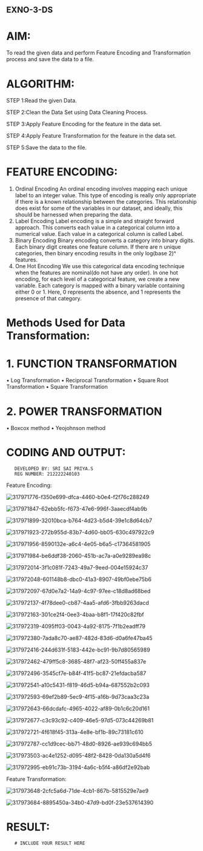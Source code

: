 ## EXNO-3-DS

# AIM:
To read the given data and perform Feature Encoding and Transformation process and save the data to a file.

# ALGORITHM:

STEP 1:Read the given Data.

STEP 2:Clean the Data Set using Data Cleaning Process.

STEP 3:Apply Feature Encoding for the feature in the data set.

STEP 4:Apply Feature Transformation for the feature in the data set.

STEP 5:Save the data to the file.

# FEATURE ENCODING:
1. Ordinal Encoding
An ordinal encoding involves mapping each unique label to an integer value. This type of encoding is really only appropriate if there is a known relationship between the categories. This relationship does exist for some of the variables in our dataset, and ideally, this should be harnessed when preparing the data.
2. Label Encoding
Label encoding is a simple and straight forward approach. This converts each value in a categorical column into a numerical value. Each value in a categorical column is called Label.
3. Binary Encoding
Binary encoding converts a category into binary digits. Each binary digit creates one feature column. If there are n unique categories, then binary encoding results in the only log(base 2)ⁿ features.
4. One Hot Encoding
We use this categorical data encoding technique when the features are nominal(do not have any order). In one hot encoding, for each level of a categorical feature, we create a new variable. Each category is mapped with a binary variable containing either 0 or 1. Here, 0 represents the absence, and 1 represents the presence of that category.

# Methods Used for Data Transformation:
  # 1. FUNCTION TRANSFORMATION
• Log Transformation
• Reciprocal Transformation
• Square Root Transformation
• Square Transformation
  # 2. POWER TRANSFORMATION
• Boxcox method
• Yeojohnson method

# CODING AND OUTPUT:
       DEVELOPED BY: SRI SAI PRIYA.S
       REG NUMBER: 212222240103

Feature Encoding:

![317971776-f350e699-dfca-4460-b0e4-f2f76c288249](https://github.com/SriSaiPriyaSenthilvel/EXNO-3-DS/assets/119475702/2e4d7564-0d70-4eb6-857a-ce45cd16e8f2)

![317971847-62ebb5fc-f673-47e6-996f-3aaecdf4ab9b](https://github.com/SriSaiPriyaSenthilvel/EXNO-3-DS/assets/119475702/7554e28e-d98b-4ea3-8104-ee18a8fb60cb)

![317971899-32010bca-b764-4d23-b5d4-39e1c8d64cb7](https://github.com/SriSaiPriyaSenthilvel/EXNO-3-DS/assets/119475702/a548bbd1-87d9-494c-9b8e-d9cf99a7f7c2)

![317971923-272b955d-83b7-4d60-bb05-630c497922c9](https://github.com/SriSaiPriyaSenthilvel/EXNO-3-DS/assets/119475702/e15ff6b7-8a94-4e5f-a2f1-4830ae2d7888)

![317971956-8590132e-a6c4-4e05-b6a5-c17364581905](https://github.com/SriSaiPriyaSenthilvel/EXNO-3-DS/assets/119475702/65f52781-4f94-499b-85f5-886c3aa643d5)

![317971984-be6ddf38-2060-451b-ac7a-a0e9289ea98c](https://github.com/SriSaiPriyaSenthilvel/EXNO-3-DS/assets/119475702/5f7217ec-905d-4fdf-ab82-12d38d2b1eaa)

![317972014-3f1c081f-7243-49a7-9eed-004e15924c37](https://github.com/SriSaiPriyaSenthilvel/EXNO-3-DS/assets/119475702/97efa747-9039-4e63-9ca7-11f39d821d89)

![317972048-601148b8-dbc0-41a3-8907-49bf0ebe75b6](https://github.com/SriSaiPriyaSenthilvel/EXNO-3-DS/assets/119475702/43b4b4e3-f12c-4083-b1d7-9e8ba2a748c3)

![317972097-67d0e7a2-14a9-4c97-97ee-c18d8ad68bed](https://github.com/SriSaiPriyaSenthilvel/EXNO-3-DS/assets/119475702/9e70224c-b1ad-4ee1-add1-54fc95405889)

![317972137-4f78dee0-cb87-4aa5-afd6-3fbb9263dacd](https://github.com/SriSaiPriyaSenthilvel/EXNO-3-DS/assets/119475702/07081789-022e-482b-9487-881e47f5c13a)

![317972163-301ce2f4-0ee3-4baa-b8f1-17f420c82fbf](https://github.com/SriSaiPriyaSenthilvel/EXNO-3-DS/assets/119475702/6049db0b-d7bd-4503-8f6c-304ce2511ae1)

![317972319-4095ff03-0043-4a92-8175-7f1b2eadff79](https://github.com/SriSaiPriyaSenthilvel/EXNO-3-DS/assets/119475702/a914ef01-be7e-4ef1-8a48-96b1b0aa1987)

![317972380-7ada8c70-ae87-482d-83d6-d0a6fe47ba45](https://github.com/SriSaiPriyaSenthilvel/EXNO-3-DS/assets/119475702/8c19eaaa-f447-4a44-a4d2-487e4e7bc5ee)

![317972416-244d631f-5183-442e-bc91-9b7d80565989](https://github.com/SriSaiPriyaSenthilvel/EXNO-3-DS/assets/119475702/0b3b3ba2-1f87-410a-a80e-fc9e28b032bf)

![317972462-479ff5c8-3685-48f7-af23-50ff455a837e](https://github.com/SriSaiPriyaSenthilvel/EXNO-3-DS/assets/119475702/99950cfd-463e-496d-aea5-aadebed7bbe6)

![317972496-3545cf7e-b84f-41f5-bc87-21efdacba587](https://github.com/SriSaiPriyaSenthilvel/EXNO-3-DS/assets/119475702/878558d5-b027-4964-b105-cb5e2f46d488)

![317972541-a10c5431-f819-46d5-b94a-687552b2c093](https://github.com/SriSaiPriyaSenthilvel/EXNO-3-DS/assets/119475702/f1b87b63-91aa-493a-9add-bbd637ad0192)

![317972593-69ef2b89-5ec9-4f15-a16b-9d73caa3c23a](https://github.com/SriSaiPriyaSenthilvel/EXNO-3-DS/assets/119475702/694b852e-efbc-4660-9b16-10296d4a681a)

![317972643-66dcdafc-4965-4022-af89-0b1c6c20d161](https://github.com/SriSaiPriyaSenthilvel/EXNO-3-DS/assets/119475702/ddb80f72-966d-479f-a4d1-36e660f6339c)

![317972677-c3c93c92-c409-46e5-97d5-073c44269b81](https://github.com/SriSaiPriyaSenthilvel/EXNO-3-DS/assets/119475702/ff9beb95-8f62-478d-920a-ada9367a1b93)

![317972721-4f618f45-313a-4e8e-bf1b-89c73181c610](https://github.com/SriSaiPriyaSenthilvel/EXNO-3-DS/assets/119475702/0990539a-4617-4c5a-9566-8755aa664bd3)

![317972787-cc1d9cec-bb71-48d0-8926-ae939c694bb5](https://github.com/SriSaiPriyaSenthilvel/EXNO-3-DS/assets/119475702/7c268e26-0b86-4ae0-9ad2-c2ae0fff1aba)

![317973503-ac4e1252-d095-48f2-8428-0da130a5d4f6](https://github.com/SriSaiPriyaSenthilvel/EXNO-3-DS/assets/119475702/5e38921e-ab58-42c1-bf8a-b8f3df0e1dec)

![317972995-eb91c73b-3194-4a6c-b5f4-a86df2e92bab](https://github.com/SriSaiPriyaSenthilvel/EXNO-3-DS/assets/119475702/93216dfd-08ee-43db-bb2b-f3cbea880694)

Feature Transformation:

![317973648-2cfc5a6d-71de-4cb1-867b-5815529e7ae9](https://github.com/SriSaiPriyaSenthilvel/EXNO-3-DS/assets/119475702/c3848b53-4294-445e-adb6-710615f451bf)

![317973684-8895450a-34b0-47d9-bd0f-23e537614390](https://github.com/SriSaiPriyaSenthilvel/EXNO-3-DS/assets/119475702/5d8b7064-3e72-4529-a568-c28733e8ffcf)


# RESULT:
       # INCLUDE YOUR RESULT HERE

       
